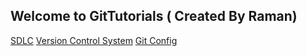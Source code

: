 ## Welcome to GitTutorials ( Created By Raman)

[SDLC](https://github.com/kmitsolution/GitTutorial/edit/gh-pages/index.md)
[Version Control System](https://github.com/kmitsolution/GitTutorial/edit/gh-pages/index.md)
[Git Config](https://github.com/kmitsolution/GitTutorial/edit/gh-pages/index.md)
